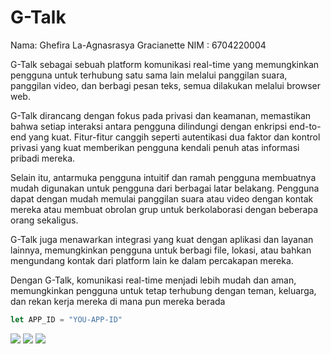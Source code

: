 # G-Talk

Nama: Ghefira La-Agnasrasya Gracianette
NIM : 6704220004 


G-Talk sebagai sebuah platform komunikasi real-time yang memungkinkan pengguna untuk terhubung satu sama lain melalui panggilan suara, panggilan video, dan berbagi pesan teks, semua dilakukan melalui browser web.

G-Talk dirancang dengan fokus pada privasi dan keamanan, memastikan bahwa setiap interaksi antara pengguna dilindungi dengan enkripsi end-to-end yang kuat. Fitur-fitur canggih seperti autentikasi dua faktor dan kontrol privasi yang kuat memberikan pengguna kendali penuh atas informasi pribadi mereka.

Selain itu, antarmuka pengguna intuitif dan ramah pengguna membuatnya mudah digunakan untuk pengguna dari berbagai latar belakang. Pengguna dapat dengan mudah memulai panggilan suara atau video dengan kontak mereka atau membuat obrolan grup untuk berkolaborasi dengan beberapa orang sekaligus.

G-Talk juga menawarkan integrasi yang kuat dengan aplikasi dan layanan lainnya, memungkinkan pengguna untuk berbagi file, lokasi, atau bahkan mengundang kontak dari platform lain ke dalam percakapan mereka.

Dengan G-Talk, komunikasi real-time menjadi lebih mudah dan aman, memungkinkan pengguna untuk tetap terhubung dengan teman, keluarga, dan rekan kerja mereka di mana pun mereka berada

```javascript
let APP_ID = "YOU-APP-ID"
```


<img src="./images/preview.png"> 
<img src="./images/stream-2.png"> 
<img src="./images/stream-thumbnail.png"> 
